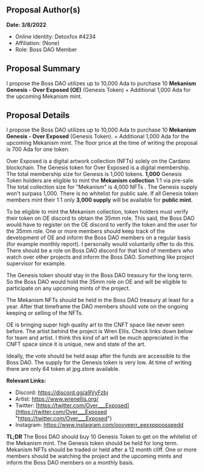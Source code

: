 ﻿




## Proposal Author(s)

**Date: 3/8/2022**

-   Online Identity: Detoxfox #4234
-   Affiliation: (None)
-   Role: Boss DAO Member

## [](https://github.com/boss-dao/proposals/blob/main/Boss%20DAO%20Proposal%20Template.md#proposal-summary)Proposal Summary

I propose the Boss DAO utilizes up to 10,000 Ada to purchase 10 **Mekanism Genesis - Over Exposed (OE)** (Genesis Token) + Additional 1,000 Ada for the upcoming Mekanism mint. 

## [](https://github.com/boss-dao/proposals/blob/main/Boss%20DAO%20Proposal%20Template.md#proposal-details)Proposal Details

I propose the Boss DAO utilizes up to 10,000 Ada to purchase 10 **Mekanism Genesis - Over Exposed** (Genesis Token). + Additional 1,000 Ada for the upcoming Mekanism mint. The floor price at the time of writing the proposal is 700 Ada for one token. 

Over Exposed is a digital artwork collection (NFTs) solely on the Cardano blockchain. The Genesis token for Over Exposed is a digital membership. The total membership size for Genesis is 1,000 tokens. **1,000** Genesis Token holders are eligible to mint the **Mekanism collection** 1:1 via pre-sale. The total collection size for "Mekanism" is 4,000 NFTs . The Genesis supply won't surpass 1,000. There is no whitelist for public sale. If all Genesis token members mint their 1:1 only **3,000 supply** will be available for **public mint.**

To be eligible to mint the Mekanism collection, token holders must verify their token on OE discord to obtain the 35mm role. This said, the Boss DAO would have to register on the OE discord to verify the token and the user for the 35mm role. One or more members should keep track of the development of OE and inform the Boss DAO members on a regular basis (for example monthly report).  I personally would voluntarily offer to do this. There should be a role on Boss DAO discord for that kind of members who watch over other projects and inform the Boss DAO. Something like project supervisor for example. 

The Genesis token should stay in the Boss DAO treasury for the long term. So the Boss DAO would hold the 35mm role on OE and will be eligible to participate on any upcoming mints of the project. 

The Mekanism NFTs should be held in the Boss DAO treasury at least for a year. After that timeframe the DAO members should vote on the ongoing keeping or selling of the NFTs. 

OE is bringing super high quality art to the CNFT space like never seen before. The artist behind the project is Wren Ellis. Check links down below for team and artist. I think this kind of art will be much appreciated in the CNFT space since it is unique, new and state of the art. 

Ideally, the vote should be held asap after the funds are accessible to the Boss DAO. The supply for the Genesis token is very low. At time of writing there are only 64 token at jpg.store available. 

**Relevant Links:**

-   Discord: https://discord.gg/a9VyFzbj
- Artist: https://www.wrenellis.org/
- Twitter: [https://twitter.com/Over___Exposed](https://twitter.com/Over___Exposed "https://twitter.com/Over___Exposed")
- Instagram: https://www.instagram.com/oovveerr_eexxppoosseedd

**TL;DR**
The Boss DAO should buy 10 Genesis Token to get on the whitelist of the Mekanism mint. The Genesis token should be held for long term. Mekanism NFTs should be traded or held after a 12 month cliff. One or more members should be watching the project and the upcoming mints and inform the Boss DAO members on a monthly basis. 
